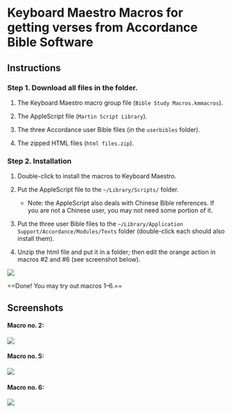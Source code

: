 # Keyboard Maestro Macros for getting verses from Accordance Bible Software

## Instructions

### Step 1. Download all files in the folder.

1. The Keyboard Maestro macro group file (`Bible Study Macros.kmmacros`).

2. The AppleScript file (`Martin Script Library`).

3. The three Accordance user Bible files (in the `userbibles` folder).

4. The zipped HTML files (`html files.zip`).

### Step 2. Installation

1. Double-click to install the macros to Keyboard Maestro.

2. Put the AppleScript file to the `~/Library/Scripts/` folder.
    * Note: the AppleScript also deals with Chinese Bible references. If you are not a Chinese user, you may not need some portion of it.

3. Put the three user Bible files to the `~/Library/Application Support/Accordance/Modules/Texts` folder (double-click each should also install them).

4. Unzip the html file and put it in a folder; then edit the orange action in macros #2 and #6 (see screenshot below).

![](https://i.imgur.com/aHDPwjC.png)

==Done! You may try out macros 1–6.==


## Screenshots

#### Macro no. 2:

![](https://i.imgur.com/jQoK1Vt.png)


#### Macro no. 5:

![](https://i.imgur.com/qAuKAnx.png)

#### Macro no. 6:

![](https://i.imgur.com/OaH017k.png)
